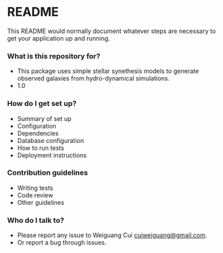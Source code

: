# README

This README would normally document whatever steps are necessary to get your application up and running.

### What is this repository for?

-   This package uses simple stellar synethesis models to generate observed galaxies from hydro-dynamical simulations.
-   1.0

### How do I get set up?

-   Summary of set up
-   Configuration
-   Dependencies
-   Database configuration
-   How to run tests
-   Deployment instructions

### Contribution guidelines

-   Writing tests
-   Code review
-   Other guidelines

### Who do I talk to?

-   Please report any issue to Weiguang Cui cuiweiguang@gmail.com.
-   Or report a bug through issues.
